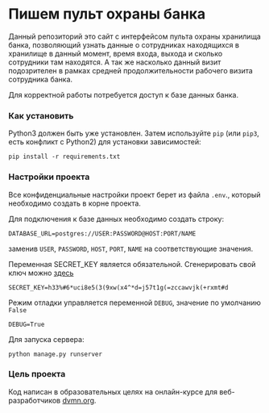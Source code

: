 # Пишем пульт охраны банка

Данный репозиторий это сайт с интерфейсом пульта охраны хранилища банка, позволяющий узнать данные о сотрудниках находящихся
в хранилище в данный момент, время входа, выхода и сколько сотрудники там находятся. А так же насколько данный визит подозрителен
в рамках средней продолжительности рабочего визита сотрудника банка.

Для корректной работы потребуется доступ к базе данных банка.

### Как установить

Python3 должен быть уже установлен. 
Затем используйте `pip` (или `pip3`, есть конфликт с Python2) для установки зависимостей:
```
pip install -r requirements.txt
```

### Настройки проекта

Все конфиденциальные настройки проект берет из файла `.env`., который необходимо создать в корне проекта.  

Для подключения к базе данных необходимо создать строку:

```
DATABASE_URL=postgres://USER:PASSWORD@HOST:PORT/NAME
```
заменив `USER`, `PASSWORD`, `HOST`, `PORT`, `NAME` на соответствующие значения.  

Переменная SECRET_KEY является обязательной. Сгенерировать свой ключ можно [здесь](https://djecrety.ir/)  

```
SECRET_KEY=h33%#6*uci8e5(3(9xw(x4^*d=j57t1g(=zccawvjk(+rxmt#d  
```

Режим отладки управляется переменной `DEBUG`, значение по умолчанию `False`
```
DEBUG=True
```

Для запуска сервера:
```commandline
python manage.py runserver
```

### Цель проекта

Код написан в образовательных целях на онлайн-курсе для веб-разработчиков [dvmn.org](https://dvmn.org/).
